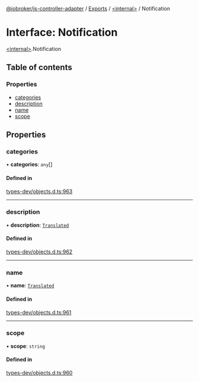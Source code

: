 [@iobroker/js-controller-adapter](../README.md) / [Exports](../modules.md) / [\<internal\>](../modules/internal_.md) / Notification

# Interface: Notification

[\<internal\>](../modules/internal_.md).Notification

## Table of contents

### Properties

- [categories](internal_.Notification.md#categories)
- [description](internal_.Notification.md#description)
- [name](internal_.Notification.md#name)
- [scope](internal_.Notification.md#scope)

## Properties

### categories

• **categories**: `any`[]

#### Defined in

[types-dev/objects.d.ts:963](https://github.com/ioBroker/ioBroker.js-controller/blob/20b08f31/packages/types-dev/objects.d.ts#L963)

___

### description

• **description**: [`Translated`](../modules/internal_.md#translated)

#### Defined in

[types-dev/objects.d.ts:962](https://github.com/ioBroker/ioBroker.js-controller/blob/20b08f31/packages/types-dev/objects.d.ts#L962)

___

### name

• **name**: [`Translated`](../modules/internal_.md#translated)

#### Defined in

[types-dev/objects.d.ts:961](https://github.com/ioBroker/ioBroker.js-controller/blob/20b08f31/packages/types-dev/objects.d.ts#L961)

___

### scope

• **scope**: `string`

#### Defined in

[types-dev/objects.d.ts:960](https://github.com/ioBroker/ioBroker.js-controller/blob/20b08f31/packages/types-dev/objects.d.ts#L960)
